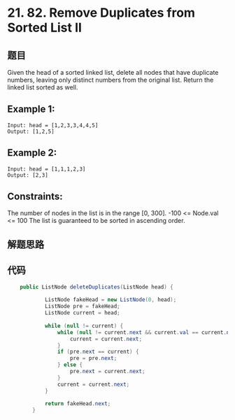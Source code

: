 # 21. 82. Remove Duplicates from Sorted List II

## 题目

Given the head of a sorted linked list, delete all nodes that have duplicate numbers,
leaving only distinct numbers from the original list. Return the linked list sorted as well.

## Example 1:
```
Input: head = [1,2,3,3,4,4,5]
Output: [1,2,5]
```

## Example 2:

```
Input: head = [1,1,1,2,3]
Output: [2,3]
```

## Constraints:

The number of nodes in the list is in the range [0, 300].
-100 <= Node.val <= 100
The list is guaranteed to be sorted in ascending order.

## 解题思路

## 代码

```java
    public ListNode deleteDuplicates(ListNode head) {
    
            ListNode fakeHead = new ListNode(0, head);
            ListNode pre = fakeHead;
            ListNode current = head;
    
            while (null != current) {
                while (null != current.next && current.val == current.next.val) {
                    current = current.next;
                }
                if (pre.next == current) {
                    pre = pre.next;
                } else {
                    pre.next = current.next;
                }
                current = current.next;
            }
    
            return fakeHead.next;
        } 
```
